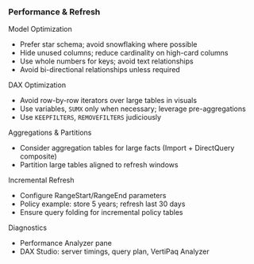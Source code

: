 ### Performance & Refresh

Model Optimization
- Prefer star schema; avoid snowflaking where possible
- Hide unused columns; reduce cardinality on high-card columns
- Use whole numbers for keys; avoid text relationships
- Avoid bi-directional relationships unless required

DAX Optimization
- Avoid row-by-row iterators over large tables in visuals
- Use variables, `SUMX` only when necessary; leverage pre-aggregations
- Use `KEEPFILTERS`, `REMOVEFILTERS` judiciously

Aggregations & Partitions
- Consider aggregation tables for large facts (Import + DirectQuery composite)
- Partition large tables aligned to refresh windows

Incremental Refresh
- Configure RangeStart/RangeEnd parameters
- Policy example: store 5 years; refresh last 30 days
- Ensure query folding for incremental policy tables

Diagnostics
- Performance Analyzer pane
- DAX Studio: server timings, query plan, VertiPaq Analyzer
